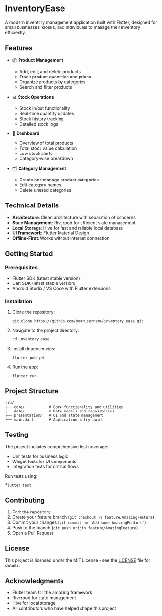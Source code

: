 # InventoryEase

A modern inventory management application built with Flutter, designed for small businesses, kiosks, and individuals to manage their inventory efficiently.

## Features

- 📦 **Product Management**
  - Add, edit, and delete products
  - Track product quantities and prices
  - Organize products by categories
  - Search and filter products

- 📊 **Stock Operations**
  - Stock in/out functionality
  - Real-time quantity updates
  - Stock history tracking
  - Detailed stock logs

- 📱 **Dashboard**
  - Overview of total products
  - Total stock value calculation
  - Low stock alerts
  - Category-wise breakdown

- 🗂️ **Category Management**
  - Create and manage product categories
  - Edit category names
  - Delete unused categories

## Technical Details

- **Architecture**: Clean architecture with separation of concerns
- **State Management**: Riverpod for efficient state management
- **Local Storage**: Hive for fast and reliable local database
- **UI Framework**: Flutter Material Design
- **Offline-First**: Works without internet connection

## Getting Started

### Prerequisites

- Flutter SDK (latest stable version)
- Dart SDK (latest stable version)
- Android Studio / VS Code with Flutter extensions

### Installation

1. Clone the repository:
   ```bash
   git clone https://github.com/yourusername/inventory_ease.git
   ```

2. Navigate to the project directory:
   ```bash
   cd inventory_ease
   ```

3. Install dependencies:
   ```bash
   flutter pub get
   ```

4. Run the app:
   ```bash
   flutter run
   ```

## Project Structure

```
lib/
├── core/           # Core functionality and utilities
├── data/           # Data models and repositories
├── presentation/   # UI and state management
└── main.dart       # Application entry point
```

## Testing

The project includes comprehensive test coverage:
- Unit tests for business logic
- Widget tests for UI components
- Integration tests for critical flows

Run tests using:
```bash
flutter test
```

## Contributing

1. Fork the repository
2. Create your feature branch (`git checkout -b feature/AmazingFeature`)
3. Commit your changes (`git commit -m 'Add some AmazingFeature'`)
4. Push to the branch (`git push origin feature/AmazingFeature`)
5. Open a Pull Request

## License

This project is licensed under the MIT License - see the [LICENSE](LICENSE) file for details.

## Acknowledgments

- Flutter team for the amazing framework
- Riverpod for state management
- Hive for local storage
- All contributors who have helped shape this project
